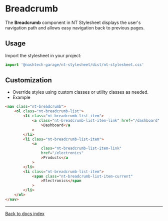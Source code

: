 # Breadcrumb

The **Breadcrumb** component in NT Stylesheet displays the user's navigation path and allows easy navigation back to previous pages.

## Usage

Import the stylesheet in your project:

```javascript
import '@nashtech-garage/nt-stylesheet/dist/nt-stylesheet.css'
```

## Customization

-   Override styles using custom classes or utility classes as needed.
-   Example

```html
<nav class="nt-breadcrumb">
    <ol class="nt-breadcrumb-list">
        <li class="nt-breadcrumb-list-item">
            <a class="nt-breadcrumb-list-item-link" href="/dashboard"
                >Dashboard</a
            >
        </li>
        <li class="nt-breadcrumb-list-item">
            <a
                class="nt-breadcrumb-list-item-link"
                href="/electronics"
                >Products</a
            >
        </li>
        <li class="nt-breadcrumb-list-item">
            <span class="nt-breadcrumb-list-item-current"
                >Electronics</span
            >
        </li>
    </ol>
</nav>
```

---

[Back to docs index](README.md)
